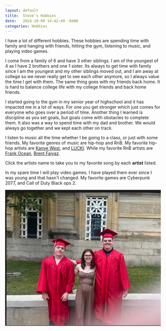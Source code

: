 ```yaml
---
layout: default
title:  Steve's Hobbies
date:   2024-10-09 14:42:49 -0400
categories: Hobbies
---
```

 I have a lot of different hobbies.  These hobbies are spending time with family and hanging with friends, hitting the gym, listening to music, and playing video games.

 I come from a family of 6 and have 3 other siblings.  I am of the youngest of 4 as I have 2 brothers and one 1 sister.  Its always to get time with family since I am the youngest and my other siblings moved out, and I am away at college so we never really get to see each other anymore, so I always value the time I get with them.  The same thing goes with my friends back home.  It is hard to balance college life with my college friends and back home friends.

 I started going to the gym in my senior year of highschool and it has impacted me in a lot of ways.  For one you get stronger which just comes for everyone who goes over a period of time.  Another thing I learned is discipline as you set goals, but goals come with obstacles to complete them.  It also was a way to spend time with my dad and brother.  We would always go together and we kept each other on track.

I listen to music all the time whether I be going to a class, or just with some friends.  My favorite genres of music are hip-hop and RnB.  My favorite hip-hop artists are [Kanye West](https://www.youtube.com/watch?v=qAsHVwl-MU4), and [LUCKI](https://www.youtube.com/watch?v=Dn9A3Ri5DAs).  While my favorite RnB artists are [Frank Ocean](https://www.youtube.com/watch?v=AE005nZeF-A), [Brent Faiyaz](https://www.youtube.com/watch?v=MqR8ictp8Os).

Click  the artists name to take you to my favorite song by each **artist** listed.

 In my spare time I will play video games.  I have played them ever since I was young and that hasn't changed.  My favorite games are Cyberpunk 2077, and Call of Duty Black ops 2.

 ![Graduation Photo](Graduation.jpg)


